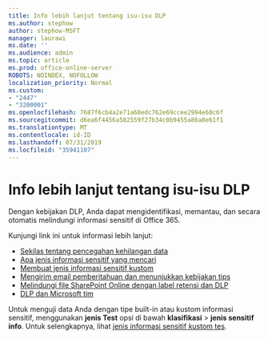 ```yaml
---
title: Info lebih lanjut tentang isu-isu DLP
ms.author: stephow
author: stephow-MSFT
manager: laurawi
ms.date: ''
ms.audience: admin
ms.topic: article
ms.prod: office-online-server
ROBOTS: NOINDEX, NOFOLLOW
localization_priority: Normal
ms.custom:
- "2447"
- "3200001"
ms.openlocfilehash: 7687f6cb4a2e71a68edc762e69ccee2994e60c6f
ms.sourcegitcommit: d6ea6f4456a582559f27b34c0b9455a86a8e61f1
ms.translationtype: MT
ms.contentlocale: id-ID
ms.lasthandoff: 07/31/2019
ms.locfileid: "35941107"
---
```

# <a name="more-info-about-dlp-issues"></a>Info lebih lanjut tentang isu-isu DLP

Dengan kebijakan DLP, Anda dapat mengidentifikasi, memantau, dan secara otomatis melindungi informasi sensitif di Office 365.

Kunjungi link ini untuk informasi lebih lanjut:

- [Sekilas tentang pencegahan kehilangan data](https://docs.microsoft.com/en-us/office365/securitycompliance/data-loss-prevention-policies)
- [Apa jenis informasi sensitif yang mencari](https://docs.microsoft.com/en-us/office365/securitycompliance/what-the-sensitive-information-types-look-for)
- [Membuat jenis informasi sensitif kustom](https://docs.microsoft.com/en-us/office365/securitycompliance/create-a-custom-sensitive-information-type)
- [Mengirim email pemberitahuan dan menunjukkan kebijakan tips](https://docs.microsoft.com/en-us/office365/securitycompliance/use-notifications-and-policy-tips)
- [Melindungi file SharePoint Online dengan label retensi dan DLP](https://docs.microsoft.com/en-us/office365/securitycompliance/protect-sharepoint-online-files-with-office-365-labels-and-dlp)
- [DLP dan Microsoft tim](https://docs.microsoft.com/en-us/office365/securitycompliance/dlp-microsoft-teams)

Untuk menguji data Anda dengan tipe built-in atau kustom informasi sensitif, menggunakan **jenis Test** opsi di bawah **klasifikasi** > **jenis sensitif info**. Untuk selengkapnya, lihat [jenis informasi sensitif kustom tes](https://docs.microsoft.com/en-us/office365/securitycompliance/create-a-custom-sensitive-information-type#test-custom-sensitive-information-types-in-the-security--compliance-center).